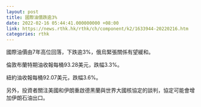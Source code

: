 ```yaml
---
layout: post
title: 國際油價跌逾3%
date: 2022-02-16 05:44:41.000000000 +08:00
link: https://news.rthk.hk/rthk/ch/component/k2/1633944-20220216.htm
categories: rthk
---
```


國際油價由7年高位回落，下跌逾3%，俄烏緊張關係有望緩和。

倫敦布蘭特期油收報每桶93.28美元，跌幅3.3%。

紐約油收報每桶92.07美元，跌幅3.6%。

另外，投資者關注美國和伊朗重啟德黑蘭與世界大國核協定的談判，協定可能會增加伊朗石油出口。
